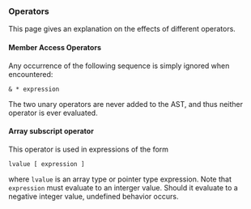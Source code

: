<h3>Operators</h3>

This page gives an explanation on the effects of different operators.

<h4>Member Access Operators</h4>

Any occurrence of the following sequence is simply ignored when encountered:

```& * expression```

The two unary operators are never added to the AST, and thus neither operator is ever evaluated.

<h4>Array subscript operator</h4>

This operator is used in expressions of the form

```lvalue [ expression ]```

where ```lvalue``` is an array type or pointer type expression. Note that ```expression``` must evaluate to an interger
value. Should it evaluate to a negative integer value, undefined behavior occurs.